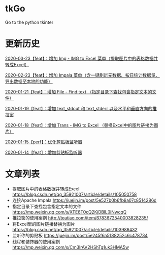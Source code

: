 <!--
 * @Author              : Uncle Bean
 * @Date                : 2020-01-13 23:44:00
 * @LastEditors         : Uncle Bean
 * @LastEditTime        : 2020-03-23 16:28:44
 * @FilePath            : \README.md
 * @Description         : 
 -->

# tkGo
Go to the python tkinter

# 更新历史
[2020-03-23【feat】：增加 Img - IMG to Excel 菜单（提取图片中的表格数据并转成Excel）](https://blog.csdn.net/qq_35921007/article/details/105050758)

[2020-02-23【feat】：增加 Impala 菜单（含一键刷新元数据、按日统计数据量、导出数据至本地的功能）](https://blog.csdn.net/qq_35921007/article/details/104467829)

[2020-01-21【feat】：增加 File - Find text （指定目录下查找包含指定文本的文件）](https://mp.weixin.qq.com/s/XTE6T0cQ2KjDBlL0iNwcqQ)

[2020-01-19【feat】：增加 text_stdout 和 text_stderr 以及水平和垂直方向的推拉窗](http://toutiao.com/item/6783672540003828235/)

[2020-01-18【feat】：增加 Trans - IMG to Excel （替换Excel中的图片链接为图片）](https://blog.csdn.net/qq_35921007/article/details/103989432)

[2020-01-15【perf】：优化剪贴板监听器](https://juejin.im/post/5e245f6a5188252c6c478734)

[2020-01-14【feat】：增加剪贴板监听器](https://juejin.im/post/5e245f6a5188252c6c478734)

# 文章列表
- 提取图片中的表格数据并转成Excel https://blog.csdn.net/qq_35921007/article/details/105050758
- 连接Apache Impala https://juejin.im/post/5e527b0b6fb9a07c8514286d
- 指定目录下查找包含指定文本的文件 https://mp.weixin.qq.com/s/XTE6T0cQ2KjDBlL0iNwcqQ
- 推拉窗的使用案例 http://toutiao.com/item/6783672540003828235/
- 将Excel里的图片链接替换为图片 https://blog.csdn.net/qq_35921007/article/details/103989432
- 监听你的剪贴板 https://juejin.im/post/5e245f6a5188252c6c478734
- 线程和装饰器的使用案例 https://mp.weixin.qq.com/s/Cm3lrAV2HShTg1uk3HMA5w
